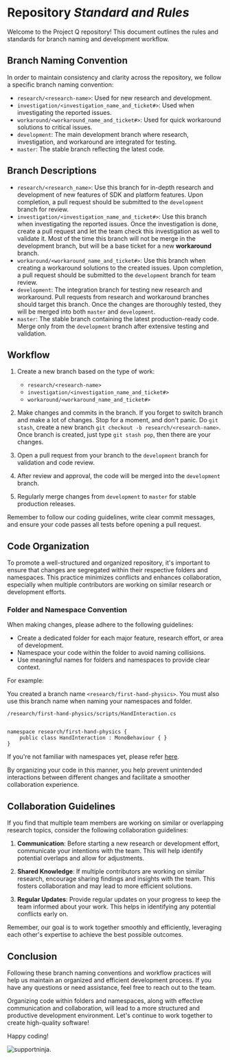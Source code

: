 # Repository _Standard and Rules_

Welcome to the Project Q repository! This document outlines the rules and standards for branch naming and development workflow.

## Branch Naming Convention

In order to maintain consistency and clarity across the repository, we follow a specific branch naming convention:

- `research/<research-name>`: Used for new research and development.
- `investigation/<investigation_name_and_ticket#>`: Used when investigating the reported issues.
- `workaround/<workaround_name_and_ticket#>`: Used for quick workaround solutions to critical issues.
- `development`: The main development branch where research, investigation, and workaround are integrated for testing.
- `master`: The stable branch reflecting the latest code.

## Branch Descriptions

- `research/<research_name>`: Use this branch for in-depth research and development of new features of SDK and platform features. Upon completion, a pull request should be submitted to the `development` branch for review.
- `investigation/<investigation_name_and_ticket#>`: Use this branch when investigating the reported issues. Once the investigation is done, create a pull request and let the team check this investigation as well to validate it. Most of the time this branch will not be merge in the development branch, but will be a base ticket for a new __workaround__ branch.
- `workaround/<workaround_name_and_ticket#>`: Use this branch when creating a workaround solutions to the created issues. Upon completion, a pull request should be submitted to the `development` branch for team review.
- `development`: The integration branch for testing new research and workaround. Pull requests from research and workaround branches should target this branch. Once the changes are thoroughly tested, they will be merged into both `master` and `development`.
- `master`: The stable branch containing the latest production-ready code. Merge only from the `development` branch after extensive testing and validation.

## Workflow

1. Create a new branch based on the type of work:
   - `research/<research-name>`
   - `investigation/<investigation_name_and_ticket#>`
   - `workaround/<workaround_name_and_ticket#>`
2. Make changes and commits in the branch. If you forget to switch branch and make a lot of changes. Stop for a moment, and don't panic. Do `git stash`, create a new branch `git checkout -b research/<research-name>`. Once branch is created, just type `git stash pop`, then there are your changes.
3. Open a pull request from your branch to the `development` branch for validation and code review.

4. After review and approval, the code will be merged into the `development` branch.
5. Regularly merge changes from `development` to `master` for stable production releases.

Remember to follow our coding guidelines, write clear commit messages, and ensure your code passes all tests before opening a pull request.

## Code Organization

To promote a well-structured and organized repository, it's important to ensure that changes are segregated within their respective folders and namespaces. This practice minimizes conflicts and enhances collaboration, especially when multiple contributors are working on similar research or development efforts.

### Folder and Namespace Convention

When making changes, please adhere to the following guidelines:

- Create a dedicated folder for each major feature, research effort, or area of development.
- Namespace your code within the folder to avoid naming collisions.
- Use meaningful names for folders and namespaces to provide clear context.

For example: 

You created a branch name `<research/first-hand-physics>`. You must also use this branch name when naming your namespaces and folder.

```
/research/first-hand-physics/scripts/HandInteraction.cs


namespace research/first-hand-physics {
    public class HandInteraction : MonoBehaviour { }
}

```

If you're not familiar with namespaces yet, please refer [here](https://docs.unity3d.com/Manual/Namespaces.html).

By organizing your code in this manner, you help prevent unintended interactions between different changes and facilitate a smoother collaboration experience.

## Collaboration Guidelines

If you find that multiple team members are working on similar or overlapping research topics, consider the following collaboration guidelines:

1. **Communication**: Before starting a new research or development effort, communicate your intentions with the team. This will help identify potential overlaps and allow for adjustments.

2. **Shared Knowledge**: If multiple contributors are working on similar research, encourage sharing findings and insights with the team. This fosters collaboration and may lead to more efficient solutions.

3. **Regular Updates**: Provide regular updates on your progress to keep the team informed about your work. This helps in identifying any potential conflicts early on.

Remember, our goal is to work together smoothly and efficiently, leveraging each other's expertise to achieve the best possible outcomes.

## Conclusion

Following these branch naming conventions and workflow practices will help us maintain an organized and efficient development process. If you have any questions or need assistance, feel free to reach out to the team.

Organizing code within folders and namespaces, along with effective communication and collaboration, will lead to a more structured and productive development environment. Let's continue to work together to create high-quality software!

Happy coding!


![supportninja.](https://assets.website-files.com/64149f79022d0c5fc8ce46e8/64149f79022d0cd45cce4719_Support%20Ninja%20%7C%20Full%20Logo.svg "owner")

#

